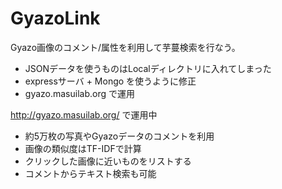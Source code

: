 # GyazoLink

Gyazo画像のコメント/属性を利用して芋蔓検索を行なう。

* JSONデータを使うものはLocalディレクトリに入れてしまった
* expressサーバ + Mongo を使うように修正
* gyazo.masuilab.org で運用

http://gyazo.masuilab.org/ で運用中

* 約5万枚の写真やGyazoデータのコメントを利用
* 画像の類似度はTF-IDFで計算
* クリックした画像に近いものをリストする
* コメントからテキスト検索も可能
